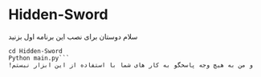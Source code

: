# Hidden-Sword
سلام دوستان
برای نصب این برنامه اول بزنید 
```git clone https://github/mamadsf/Hidden-Sword
cd Hidden-Sword
Python main.py```
!و من به هیچ وجه پاسخگو به کار های شما با استفاده از این ابزار نیستم
